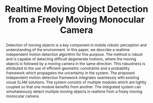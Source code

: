 ---
layout: project-page-new
title: "Realtime Moving Object Detection from a Freely Moving Monocular Camera"
authors:
  - name: Abhijit Kundu
    sup: #
  - name: C.V. Jawahar
    sup: #
  - name: K Madhava Krishna
    sup: #
affiliations:
  - name: IIIT Hyderabad, India
    link: https://robotics.iiit.ac.in
    sup: #
permalink: /publications/2010/Abhijit_Realtime-Moving-Object-Detection/
abstract: "Detection of moving objects is a key component in mobile robotic perception and understanding of the environment. In this paper, we describe a realtime independent motion detection algorithm for this purpose. The method is robust and is capable of detecting difficult degenerate motions, where the moving objects is followed by a moving camera in the same direction. This robustness is attributed to the use
of efficient geometric constraints and a probability framework which propagates the uncertainty in the system. The proposed independent motion detection framework integrates seamlessly with existing visual SLAM solutions. The system consists of multiple modules which are tightly coupled so that one module benefits from another. The integrated system can simultaneously detect multiple moving objects in realtime from a freely moving monocular camera."
paper: https://ieeexplore.ieee.org/stamp/stamp.jsp?tp=&arnumber=5723575
# iframe: https://www.youtube.com/embed/jhjskX4FQwA

---